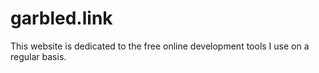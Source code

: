 # garbled.link
This website is dedicated to the free online development tools I use on a regular basis.
